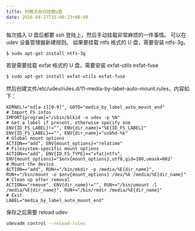 ```yaml
---
title: 树莓派自动挂载U盘
date: 2016-04-27T15:00:23+08:00
---
```


每次插入 U 盘后都要 ssh 登陆上，然后手动挂载非常麻烦的一件事情。
可以在 udev 设备管理器新建规则。
如果要挂载 ntfs 格式的 U 盘，需要安装 ntfs-3g。

```bash
$ sudo apt-get install ntfs-3g
```

若是需要挂载 exfat 格式的 U 盘，需要安装 exfat-utils exfat-fuse

```bash
$ sudo apt-get install exfat-utils exfat-fuse
```

然后创建文件/etc/udev/rules.d/11-media-by-label-auto-mount.rules，内容如下：

```
KERNEL!="sd[a-z][0-9]", GOTO="media_by_label_auto_mount_end"
# Import FS infos
IMPORT{program}="/sbin/blkid -o udev -p %N"
# Get a label if present, otherwise specify one
ENV{ID_FS_LABEL}!="", ENV{dir_name}="%E{ID_FS_LABEL}"
ENV{ID_FS_LABEL}=="", ENV{dir_name}="usbhd-%k"
# Global mount options
ACTION=="add", ENV{mount_options}="relatime"
# Filesystem-specific mount options
ACTION=="add", ENV{ID_FS_TYPE}=="vfat|ntfs", ENV{mount_options}="$env{mount_options},utf8,gid=100,umask=002"
# Mount the device
ACTION=="add", RUN+="/bin/mkdir -p /media/%E{dir_name}", RUN+="/bin/mount -o $env{mount_options} /dev/%k /media/%E{dir_name}"
# Clean up after removal
ACTION=="remove", ENV{dir_name}!="", RUN+="/bin/umount -l /media/%E{dir_name}", RUN+="/bin/rmdir /media/%E{dir_name}"
# Exit
LABEL="media_by_label_auto_mount_end"
```

保存之后需要 reload udev

```bash
udevadm control --reload-rules
```
